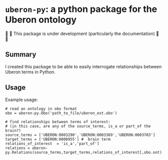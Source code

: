 # `uberon-py`: a python package for the Uberon ontology
:construction: :construction: This package is under development (particularly the documentation) :construction: :construction: 

## Summary
I created this package to be able to easily interrogate relationships between Uberon terms in Python. 

## Usage
Example usage:
```
# read an ontology in obo format
obo = uberon-py.Obo('path_to_file/uberon_ext.obo')

# find relationships between terms of interest:
# (in this case, are any of the source_terms, is_a or part_of the brain?)
source_terms = ['UBERON:0003290','UBERON:0003369','UBERON:0003703'] 
target_terms = ['UBERON:0000955'] #  brain term
relations_of_interest  = 'is_a','part_of']
relations = uberon-py.Relations(source_terms,target_terms,relations_of_interest[,obo.ont).relations

```
